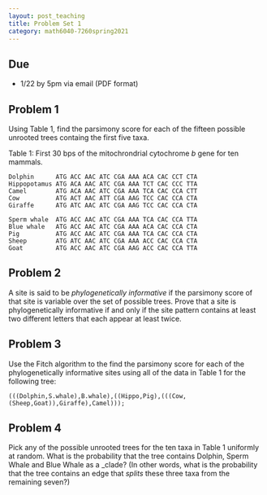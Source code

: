 ```yaml
---
layout: post_teaching
title: Problem Set 1
category: math6040-7260spring2021
---
```


## Due

* 1/22 by 5pm via email (PDF format)

## Problem 1

Using Table 1, find the parsimony score for each of the fifteen possible unrooted trees containg the first five taxa.


Table 1: First 30 bps of the mitochrondrial cytochrome _b_ gene for ten mammals.
```
Dolphin      ATG ACC AAC ATC CGA AAA ACA CAC CCT CTA
Hippopotamus ATG ACA AAC ATC CGA AAA TCT CAC CCC TTA
Camel        ATG ACA AAC ATC CGA AAA TCA CAC CCA CTT
Cow          ATG ACT AAC ATT CGA AAG TCC CAC CCA CTA
Giraffe      ATG ATC AAC ATC CGA AAG TCC CAC CCA CTA

Sperm whale  ATG ACC AAC ATC CGA AAA TCA CAC CCA TTA
Blue whale   ATG ACC AAC ATC CGA AAA ACA CAC CCA CTA
Pig          ATG ACC AAC ATC CGA AAA TCA CAC CCA CTA
Sheep        ATG ATC AAC ATC CGA AAA ACC CAC CCA CTA
Goat         ATG ACC AAC ATC CGA AAG ACC CAC CCA TTA
```

## Problem 2

A site is said to be _phylogenetically informative_ if the parsimony score of that site is variable over the set of possible trees.  Prove that a site is phylogenetically informative if and only if the site pattern contains at least two different letters that each appear at least twice.

## Problem 3

Use the Fitch algorithm to the find the parsimony score for each of the phylogenetically informative sites using all of the data in Table 1 for the following tree:

```
(((Dolphin,S.whale),B.whale),((Hippo,Pig),(((Cow,(Sheep,Goat)),Giraffe),Camel)));
```

## Problem 4

Pick any of the possible unrooted trees for the ten taxa in Table 1 uniformly at random.  What is the probability that the tree contains Dolphin, Sperm Whale and Blue Whale as a _clade? (In other words, what is the probability that the tree contains an edge that _splits_ these three taxa from the remaining seven?)
